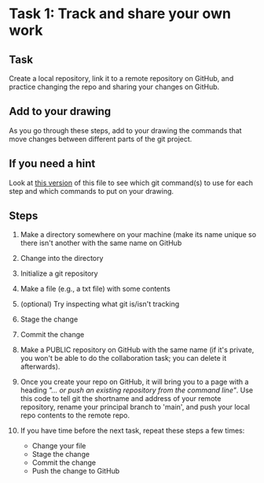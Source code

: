# Task 1: Track and share your own work

## Task
Create a local repository, link it to a remote repository on GitHub, and practice changing the repo and sharing your changes on GitHub.

## Add to your drawing
As you go through these steps, add to your drawing the commands that move changes between different parts of the git project.

## If you need a hint
Look at [this version](https://github.com/koudyk/intro_git_github/blob/main/2-in-class-tutorial/HINTS__task-1_track-and-share-your-work.md
) of this file to see which git command(s) to use for each step and which commands to put on your drawing.


## Steps
1. Make a directory somewhere on your machine (make its name unique so there isn't another with the same name on GitHub

2. Change into the directory  

3. Initialize a git repository

4. Make a file (e.g., a txt file) with some contents

5. (optional) Try inspecting what git is/isn't tracking

6. Stage the change

7. Commit the change

8. Make a PUBLIC repository on GitHub with the same name (if it's private, you won't be able to do the collaboration task; you can delete it afterwards).    

9. Once you create your repo on GitHub, it will bring you to a page with a heading *"... or push an existing repository from the command line"*. Use this code to tell git the shortname and address of your remote repository, rename your principal branch to 'main', and push your local repo contents to the remote repo.

10. If you have time before the next task, repeat these steps a few times:
      - Change your file
      - Stage the change
      - Commit the change
      - Push the change to GitHub